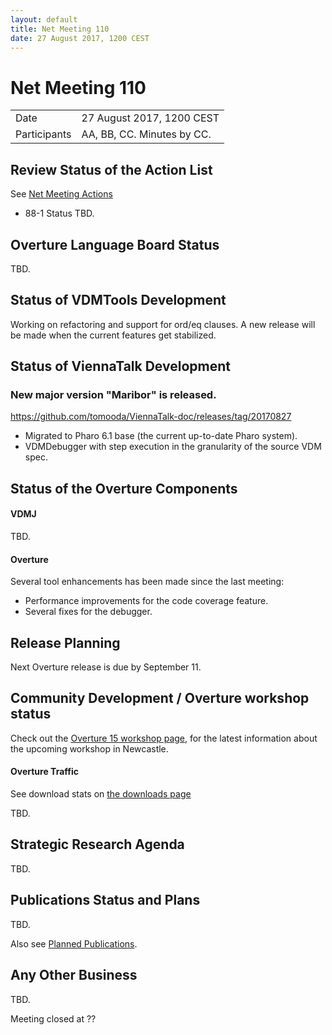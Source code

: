```yaml
---
layout: default
title: Net Meeting 110
date: 27 August 2017, 1200 CEST
---
```


# Net Meeting 110

|||
|---|---|
| Date | 27 August 2017, 1200 CEST |
| Participants | AA, BB, CC.  Minutes by CC. |

## Review Status of the Action List

See [Net Meeting Actions](https://github.com/overturetool/overturetool.github.io/issues?q=is%3Aopen+is%3Aissue+label%3A%22action+net-meeting%22)

* 88-1 Status TBD.


## Overture Language Board Status

TBD.

## Status of VDMTools Development

Working on refactoring and support for ord/eq clauses.
A new release will be made when the current features get stabilized.

## Status of ViennaTalk Development

### New major version "Maribor" is released.
https://github.com/tomooda/ViennaTalk-doc/releases/tag/20170827

* Migrated to Pharo 6.1 base (the current up-to-date Pharo system).
* VDMDebugger with step execution in the granularity of the source VDM spec.

##  Status of the Overture Components

#### VDMJ

TBD.

#### Overture

Several tool enhancements has been made since the last meeting:

* Performance improvements for the code coverage feature.
* Several fixes for the debugger.

##  Release Planning

Next Overture release is due by September 11.

##  Community Development / Overture workshop status

Check out the [Overture 15 workshop page](http://overturetool.org/workshops/15th-Overture-Workshop.html), for the latest information about the upcoming workshop in Newcastle.

#### Overture Traffic

See download stats on [the downloads page](http://overturetool.org/download/)

TBD.

##  Strategic Research Agenda

TBD.

##  Publications Status and Plans

TBD.

Also see [Planned Publications](http://overturetool.org/publications/PlannedPublications.html).

##  Any Other Business

TBD.

Meeting closed at ??
